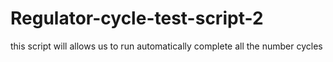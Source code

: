 # Regulator-cycle-test-script-2
this script will allows us to run automatically complete all the number cycles
